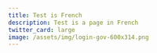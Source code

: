 ```yaml
---
title: Test is French
description: Test is a page in French
twitter_card: large
image: /assets/img/login-gov-600x314.png
---
```

